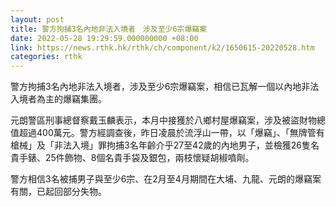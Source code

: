 ```yaml
---
layout: post
title: 警方拘捕3名內地非法入境者　涉及至少6宗爆竊案
date: 2022-05-28 19:29:59.000000000 +08:00
link: https://news.rthk.hk/rthk/ch/component/k2/1650615-20220528.htm
categories: rthk
---
```


警方拘捕3名內地非法入境者，涉及至少6宗爆竊案，相信已瓦解一個以內地非法入境者為主的爆竊集團。

元朗警區刑事總督察戴玉麟表示，本月中接獲於八鄉村屋爆竊案，涉及被盜財物總值超過400萬元。警方經調查後，昨日凌晨於流浮山一帶，以「爆竊」、「無牌管有槍械」及「非法入境」罪拘捕3名年齡介乎27至42歲的內地男子，並檢獲26隻名貴手錶、25件飾物、8個名貴手袋及銀包，兩枝懷疑胡椒噴劑。

警方相信3名被捕男子與至少6宗、在2月至4月期間在大埔、九龍、元朗的爆竊案有關，已起回部分失物。
